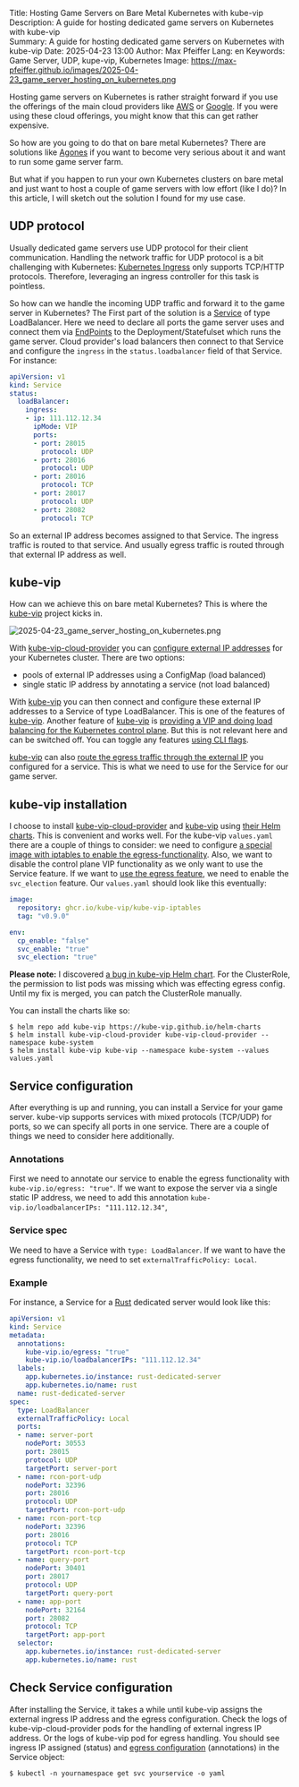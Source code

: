 Title: Hosting Game Servers on Bare Metal Kubernetes with kube-vip  
Description: A guide for hosting dedicated game servers on Kubernetes with kube-vip    
Summary: A guide for hosting dedicated game servers on Kubernetes with kube-vip
Date: 2025-04-23 13:00
Author: Max Pfeiffer
Lang: en
Keywords: Game Server, UDP, kupe-vip, Kubernetes
Image: https://max-pfeiffer.github.io/images/2025-04-23_game_server_hosting_on_kubernetes.png

Hosting game servers on Kubernetes is rather straight forward if you use the offerings of the main
cloud providers like [AWS](https://aws.amazon.com/gametech/game-backend-infrastructure/)
or [Google](https://games.withgoogle.com/solutions/create-great-games/host/). If you were using these cloud offerings,
you might know that this can get rather expensive.

So how are you going to do that on bare metal Kubernetes? There are solutions like [Agones](https://github.com/googleforgames/agones)
if you want to become very serious about it and want to run some game server farm. 

But what if you happen to run your own Kubernetes clusters on bare metal and just want to host a couple of game servers
with low effort (like I do)? In this article, I will sketch out the solution I found for my use case.

## UDP protocol
Usually dedicated game servers use UDP protocol for their client communication. Handling the network traffic for UDP
protocol is a bit challenging with Kubernetes: [Kubernetes Ingress](https://kubernetes.io/docs/concepts/services-networking/ingress/)
only supports TCP/HTTP protocols. Therefore, leveraging an ingress controller for this task is pointless.

So how can we handle the incoming UDP traffic and forward it to the game server in Kubernetes? The First part of the
solution is a [Service](https://kubernetes.io/docs/concepts/services-networking/service/) of type LoadBalancer. Here
we need to declare all ports the game server uses and connect them via
[EndPoints](https://kubernetes.io/docs/reference/kubernetes-api/service-resources/endpoints-v1/) to the
Deployment/Statefulset which runs the game server. Cloud provider's load balancers then connect to that Service and
configure the `ingress` in the `status.loadbalancer` field of that Service. For instance:
```yaml
apiVersion: v1
kind: Service
status:
  loadBalancer:
    ingress:
    - ip: 111.112.12.34
      ipMode: VIP
      ports:
      - port: 28015
        protocol: UDP
      - port: 28016
        protocol: UDP
      - port: 28016
        protocol: TCP
      - port: 28017
        protocol: UDP
      - port: 28082
        protocol: TCP
```
So an external IP address becomes assigned to that Service. The ingress traffic is routed to that service. And usually
egress traffic is routed through that external IP address as well. 

## kube-vip
How can we achieve this on bare metal Kubernetes? This is where the [kube-vip](https://kube-vip.io/) project kicks in.

![2025-04-23_game_server_hosting_on_kubernetes.png]({static}/images/2025-04-23_game_server_hosting_on_kubernetes.png)

With [kube-vip-cloud-provider](https://github.com/kube-vip/kube-vip-cloud-provider) you can [configure external IP
addresses](https://kube-vip.io/docs/usage/cloud-provider/#the-kube-vip-cloud-provider-configmap) for your Kubernetes
cluster. There are two options:

 * pools of external IP addresses using a ConfigMap (load balanced)
 * single static IP address by annotating a service (not load balanced)

With [kube-vip](https://github.com/kube-vip/kube-vip) you can then connect and configure these external IP addresses to
a Service of type LoadBalancer. This is one of the features of [kube-vip](https://github.com/kube-vip/kube-vip).
Another feature of [kube-vip](https://github.com/kube-vip/kube-vip) is [providing a VIP and doing load balancing for the
Kubernetes control plane](https://kube-vip.io/docs/about/features/). But this is not relevant here and can be
switched off. You can toggle any features [using CLI flags](https://kube-vip.io/docs/installation/flags/).

[kube-vip](https://github.com/kube-vip/kube-vip) can also
[route the egress traffic through the external IP](https://kube-vip.io/docs/usage/egress/) you configured for a service.
This is what we need to use for the Service for our game server. 

## kube-vip installation
I choose to install [kube-vip-cloud-provider](https://github.com/kube-vip/kube-vip-cloud-provider) and
[kube-vip](https://github.com/kube-vip/kube-vip) using [their Helm charts](https://github.com/kube-vip/helm-charts).
This is convenient and works well. For the kube-vip `values.yaml` there are a couple of things to consider: we need to
configure [a special image with iptables to enable the egress-functionality](https://kube-vip.io/docs/usage/egress/#using-kube-vip-egress).
Also, we want to disable the control plane VIP functionality as we only want to use the Service feature. If we want to
[use the egress feature](https://kube-vip.io/docs/usage/kubernetes-services/#external-traffic-policy-kube-vip-v050),
we need to enable the `svc_election` feature. Our `values.yaml` should look like this eventually:
```yaml
image:
  repository: ghcr.io/kube-vip/kube-vip-iptables
  tag: "v0.9.0"

env:
  cp_enable: "false"
  svc_enable: "true"
  svc_election: "true"
```

**Please note:** I discovered [a bug in kube-vip Helm chart](https://github.com/kube-vip/helm-charts/issues/68).
For the ClusterRole, the permission to list pods was missing which was effecting egress config. Until my fix is merged,
you can patch the ClusterRole manually. 

You can install the charts like so:
```shell
$ helm repo add kube-vip https://kube-vip.github.io/helm-charts
$ helm install kube-vip-cloud-provider kube-vip-cloud-provider --namespace kube-system
$ helm install kube-vip kube-vip --namespace kube-system --values values.yaml
```

## Service configuration
After everything is up and running, you can install a Service for your game server. kube-vip supports services with
mixed protocols (TCP/UDP) for ports, so we can specify all ports in one service. There are a couple of things we
need to consider here additionally.

### Annotations
First we need to annotate our service to enable the egress functionality with `kube-vip.io/egress: "true"`. If we want
to expose the server via a single static IP address, we need to add this annotation 
`kube-vip.io/loadbalancerIPs: "111.112.12.34"`,

### Service spec
We need to have a Service with `type: LoadBalancer`. If we want to have the egress functionality, we need to set
`externalTrafficPolicy: Local`.

### Example
For instance, a Service for a [Rust](https://rust.facepunch.com/) dedicated server would look like this:
```yaml
apiVersion: v1
kind: Service
metadata:
  annotations:
    kube-vip.io/egress: "true"
    kube-vip.io/loadbalancerIPs: "111.112.12.34"
  labels:
    app.kubernetes.io/instance: rust-dedicated-server
    app.kubernetes.io/name: rust
  name: rust-dedicated-server
spec:
  type: LoadBalancer
  externalTrafficPolicy: Local  
  ports:
  - name: server-port
    nodePort: 30553
    port: 28015
    protocol: UDP
    targetPort: server-port
  - name: rcon-port-udp
    nodePort: 32396
    port: 28016
    protocol: UDP
    targetPort: rcon-port-udp
  - name: rcon-port-tcp
    nodePort: 32396
    port: 28016
    protocol: TCP
    targetPort: rcon-port-tcp
  - name: query-port
    nodePort: 30401
    port: 28017
    protocol: UDP
    targetPort: query-port
  - name: app-port
    nodePort: 32164
    port: 28082
    protocol: TCP
    targetPort: app-port
  selector:
    app.kubernetes.io/instance: rust-dedicated-server
    app.kubernetes.io/name: rust
```

## Check Service configuration
After installing the Service, it takes a while until kube-vip assigns the external ingress IP address and the egress
configuration. Check the logs of kube-vip-cloud-provider pods for the handling of external ingress IP address. Or
the logs of kube-vip pod for egress handling. You should see ingress IP assigned (status) and
[egress configuration](https://kube-vip.io/docs/usage/egress/#understanding-the-egress-configuration) (annotations) in
the Service object:
```shell
$ kubectl -n yournamespace get svc yourservice -o yaml 
```
